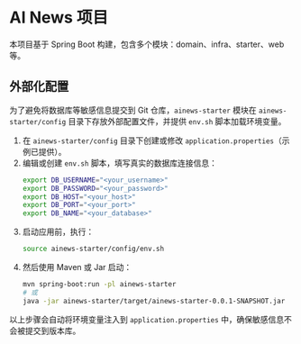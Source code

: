 # AI News 项目

本项目基于 Spring Boot 构建，包含多个模块：domain、infra、starter、web 等。

## 外部化配置

为了避免将数据库等敏感信息提交到 Git 仓库，`ainews-starter` 模块在 `ainews-starter/config` 目录下存放外部配置文件，并提供 `env.sh` 脚本加载环境变量。

1. 在 `ainews-starter/config` 目录下创建或修改 `application.properties`（示例已提供）。
2. 编辑或创建 `env.sh` 脚本，填写真实的数据库连接信息：
   ```bash
   export DB_USERNAME="<your_username>"
   export DB_PASSWORD="<your_password>"
   export DB_HOST="<your_host>"
   export DB_PORT="<your_port>"
   export DB_NAME="<your_database>"
   ```
3. 启动应用前，执行：
   ```bash
   source ainews-starter/config/env.sh
   ```
4. 然后使用 Maven 或 Jar 启动：
   ```bash
   mvn spring-boot:run -pl ainews-starter
   # 或
   java -jar ainews-starter/target/ainews-starter-0.0.1-SNAPSHOT.jar
   ```

以上步骤会自动将环境变量注入到 `application.properties` 中，确保敏感信息不会被提交到版本库。
